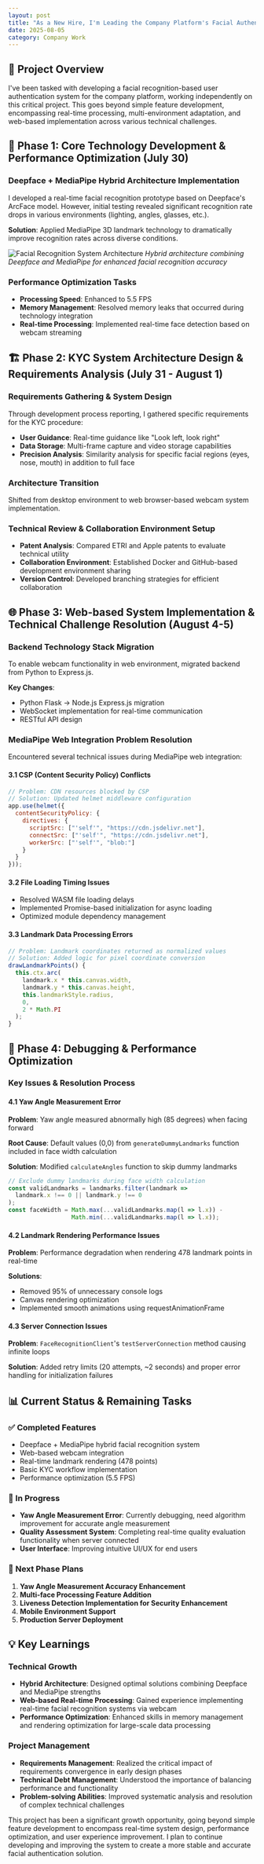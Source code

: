 ```yaml
---
layout: post
title: "As a New Hire, I'm Leading the Company Platform's Facial Authentication System Development"
date: 2025-08-05
category: Company Work
---
```


## 🎯 Project Overview

I've been tasked with developing a facial recognition-based user authentication system for the company platform, working independently on this critical project. This goes beyond simple feature development, encompassing real-time processing, multi-environment adaptation, and web-based implementation across various technical challenges.

## 🚀 Phase 1: Core Technology Development & Performance Optimization (July 30)

### Deepface + MediaPipe Hybrid Architecture Implementation

I developed a real-time facial recognition prototype based on Deepface's ArcFace model. However, initial testing revealed significant recognition rate drops in various environments (lighting, angles, glasses, etc.).

**Solution**: Applied MediaPipe 3D landmark technology to dramatically improve recognition rates across diverse conditions.

![Facial Recognition System Architecture](../assets/images/06/facial-recognition-architecture.svg)
*Hybrid architecture combining Deepface and MediaPipe for enhanced facial recognition accuracy*

### Performance Optimization Tasks

- **Processing Speed**: Enhanced to 5.5 FPS
- **Memory Management**: Resolved memory leaks that occurred during technology integration
- **Real-time Processing**: Implemented real-time face detection based on webcam streaming

## 🏗️ Phase 2: KYC System Architecture Design & Requirements Analysis (July 31 - August 1)

### Requirements Gathering & System Design

Through development process reporting, I gathered specific requirements for the KYC procedure:

- **User Guidance**: Real-time guidance like "Look left, look right"
- **Data Storage**: Multi-frame capture and video storage capabilities
- **Precision Analysis**: Similarity analysis for specific facial regions (eyes, nose, mouth) in addition to full face

### Architecture Transition

Shifted from desktop environment to web browser-based webcam system implementation.

### Technical Review & Collaboration Environment Setup

- **Patent Analysis**: Compared ETRI and Apple patents to evaluate technical utility
- **Collaboration Environment**: Established Docker and GitHub-based development environment sharing
- **Version Control**: Developed branching strategies for efficient collaboration

## 🌐 Phase 3: Web-based System Implementation & Technical Challenge Resolution (August 4-5)

### Backend Technology Stack Migration

To enable webcam functionality in web environment, migrated backend from Python to Express.js.

**Key Changes**:
- Python Flask → Node.js Express.js migration
- WebSocket implementation for real-time communication
- RESTful API design

### MediaPipe Web Integration Problem Resolution

Encountered several technical issues during MediaPipe web integration:

#### 3.1 CSP (Content Security Policy) Conflicts
```javascript
// Problem: CDN resources blocked by CSP
// Solution: Updated helmet middleware configuration
app.use(helmet({
  contentSecurityPolicy: {
    directives: {
      scriptSrc: ["'self'", "https://cdn.jsdelivr.net"],
      connectSrc: ["'self'", "https://cdn.jsdelivr.net"],
      workerSrc: ["'self'", "blob:"]
    }
  }
}));
```

#### 3.2 File Loading Timing Issues
- Resolved WASM file loading delays
- Implemented Promise-based initialization for async loading
- Optimized module dependency management

#### 3.3 Landmark Data Processing Errors
```javascript
// Problem: Landmark coordinates returned as normalized values
// Solution: Added logic for pixel coordinate conversion
drawLandmarkPoints() {
  this.ctx.arc(
    landmark.x * this.canvas.width, 
    landmark.y * this.canvas.height, 
    this.landmarkStyle.radius, 
    0, 
    2 * Math.PI
  );
}
```

## 🔧 Phase 4: Debugging & Performance Optimization

### Key Issues & Resolution Process

#### 4.1 Yaw Angle Measurement Error
**Problem**: Yaw angle measured abnormally high (85 degrees) when facing forward

**Root Cause**: Default values (0,0) from `generateDummyLandmarks` function included in face width calculation

**Solution**: Modified `calculateAngles` function to skip dummy landmarks
```javascript
// Exclude dummy landmarks during face width calculation
const validLandmarks = landmarks.filter(landmark => 
  landmark.x !== 0 || landmark.y !== 0
);
const faceWidth = Math.max(...validLandmarks.map(l => l.x)) - 
                  Math.min(...validLandmarks.map(l => l.x));
```

#### 4.2 Landmark Rendering Performance Issues
**Problem**: Performance degradation when rendering 478 landmark points in real-time

**Solutions**: 
- Removed 95% of unnecessary console logs
- Canvas rendering optimization
- Implemented smooth animations using requestAnimationFrame

#### 4.3 Server Connection Issues
**Problem**: `FaceRecognitionClient`'s `testServerConnection` method causing infinite loops

**Solution**: Added retry limits (20 attempts, ~2 seconds) and proper error handling for initialization failures

## 📊 Current Status & Remaining Tasks

### ✅ Completed Features
- Deepface + MediaPipe hybrid facial recognition system
- Web-based webcam integration
- Real-time landmark rendering (478 points)
- Basic KYC workflow implementation
- Performance optimization (5.5 FPS)

### 🔄 In Progress
- **Yaw Angle Measurement Error**: Currently debugging, need algorithm improvement for accurate angle measurement
- **Quality Assessment System**: Completing real-time quality evaluation functionality when server connected
- **User Interface**: Improving intuitive UI/UX for end users

### 🎯 Next Phase Plans
1. **Yaw Angle Measurement Accuracy Enhancement**
2. **Multi-face Processing Feature Addition**
3. **Liveness Detection Implementation for Security Enhancement**
4. **Mobile Environment Support**
5. **Production Server Deployment**

## 💡 Key Learnings

### Technical Growth
- **Hybrid Architecture**: Designed optimal solutions combining Deepface and MediaPipe strengths
- **Web-based Real-time Processing**: Gained experience implementing real-time facial recognition systems via webcam
- **Performance Optimization**: Enhanced skills in memory management and rendering optimization for large-scale data processing

### Project Management
- **Requirements Management**: Realized the critical impact of requirements convergence in early design phases
- **Technical Debt Management**: Understood the importance of balancing performance and functionality
- **Problem-solving Abilities**: Improved systematic analysis and resolution of complex technical challenges

This project has been a significant growth opportunity, going beyond simple feature development to encompass real-time system design, performance optimization, and user experience improvement. I plan to continue developing and improving the system to create a more stable and accurate facial authentication solution.